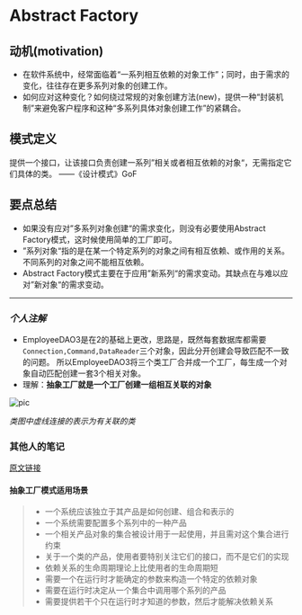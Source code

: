 # Abstract Factory

## 动机(motivation)
+ 在软件系统中，经常面临着“一系列相互依赖的对象工作”；同时，由于需求的变化，往往存在更多系列对象的创建工作。
+ 如何应对这种变化？如何绕过常规的对象创建方法(new)，提供一种“封装机制”来避免客户程序和这种“多系列具体对象创建工作”的紧耦合。

## 模式定义
提供一个接口，让该接口负责创建一系列”相关或者相互依赖的对象“，无需指定它们具体的类。
——《设计模式》GoF

## 要点总结
+ 如果没有应对”多系列对象创建“的需求变化，则没有必要使用Abstract Factory模式，这时候使用简单的工厂即可。
+ ”系列对象“指的是在某一个特定系列的对象之间有相互依赖、或作用的关系。不同系列的对象之间不能相互依赖。
+ Abstract Factory模式主要在于应用”新系列“的需求变动。其缺点在与难以应对”新对象“的需求变动。

***

### *个人注解*
+ EmployeeDAO3是在2的基础上更改，思路是，既然每套数据库都需要`Connection,Command,DataReader`三个对象，因此分开创建会导致匹配不一致的问题。
  所以EmployeeDAO3将三个类工厂合并成一个工厂，每生成一个对象自动匹配创建一套3个相关对象。
+ 理解：**抽象工厂就是一个工厂创建一组相互关联的对象**

![pic](https://upload-images.jianshu.io/upload_images/4119448-e9de70406001a6b6.png?imageMogr2/auto-orient/strip%7CimageView2/2/w/1000/format/webp)

*类图中虚线连接的表示为有关联的类*

### 其他人的笔记
[原文链接](https://github.com/JamesZBL/java_design_patterns/tree/master/abstract-factory)
#### 抽象工厂模式适用场景

> * 一个系统应该独立于其产品是如何创建、组合和表示的
> * 一个系统需要配置多个系列中的一种产品
> * 一个相关产品对象的集合被设计用于一起使用，并且需对这个集合进行约束
> * 关于一个类的产品，使用者要特别关注它们的接口，而不是它们的实现
> * 依赖关系的生命周期理论上比使用者的生命周期短
> * 需要一个在运行时才能确定的参数来构造一个特定的依赖对象
> * 需要在运行时决定从一个集合中调用哪个系列的产品
> * 需要提供若干个只在运行时才知道的参数，然后才能解决依赖关系